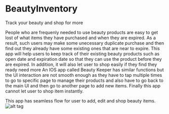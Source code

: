 # BeautyInventory
Track your beauty  and shop for more

People who are frequenly needed to use beauty products are easy to get lost of what  items they have purchased and when they are expired. As a result, such users may make some unecessary duplicate purchase and then find out they already have some existing ones that are near to expire. 
This app will help users to keep track of their existing beauty products such as open date and expiration date so that they can use the product before they are expired. In addition, it will also let user to shop easily if they find they ready need more
An IOS app called Beauty Keeper has similar functions but the UI interaction are not smooth enough as they have to tap multiple times to go to specific page to manage their products and also have to go back to the main UI and then go to another page to add new items. Finally this app cannot let user to shop item instantly. 

This app has seamless flow for user to add, edit and shop beauty items. 
![alt tag](https://cloud.githubusercontent.com/assets/22432970/22745462/76ad7150-edd5-11e6-97c5-2f708ebd1e38.png)
